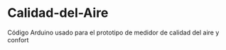 # Calidad-del-Aire
Código Arduino usado para el prototipo de medidor de calidad del aire y confort 
